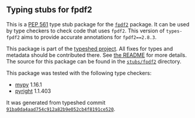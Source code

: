 ## Typing stubs for fpdf2

This is a [PEP 561](https://peps.python.org/pep-0561/) type stub package for
the [`fpdf2`](https://github.com/PyFPDF/fpdf2) package. It can be used by type checkers
to check code that uses `fpdf2`. This version of
`types-fpdf2` aims to provide accurate annotations for
`fpdf2==2.8.3`.

This package is part of the [typeshed project](https://github.com/python/typeshed).
All fixes for types and metadata should be contributed there.
See [the README](https://github.com/python/typeshed/blob/main/README.md)
for more details. The source for this package can be found in the
[`stubs/fpdf2`](https://github.com/python/typeshed/tree/main/stubs/fpdf2)
directory.

This package was tested with the following type checkers:
* [mypy](https://github.com/python/mypy/) 1.16.1
* [pyright](https://github.com/microsoft/pyright) 1.1.403

It was generated from typeshed commit
[`91ba0da4aad754c912a82b9e052cb4f8191ce520`](https://github.com/python/typeshed/commit/91ba0da4aad754c912a82b9e052cb4f8191ce520).